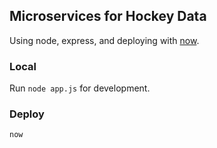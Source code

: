 ## Microservices for Hockey Data

Using node, express, and deploying with [now](https://github.com/zeit/now).

### Local

Run `node app.js` for development.

### Deploy 

`now`